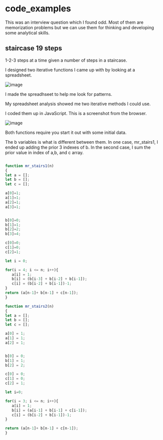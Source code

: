 # code_examples

This was an interview question which I found odd. Most of them are memorization problems but we can use them for thinking and developing some analytical skills.


## staircase 19 steps

1-2-3 steps at a time given a number of steps in a staircase.

I designed two iterative functions I came up with by looking at a spreadsheet.

![image](https://user-images.githubusercontent.com/5507643/150047645-9c4ca817-61a1-4fe2-beb4-f16dc0cd8d11.png)

I made the spreadhseet to help me look for patterns. 

My spreadsheet analysis showed me two iterative methods I could use. 

I coded them up in JavaScript. This is a screenshot from the browser.

![image](https://user-images.githubusercontent.com/5507643/150048754-db690a6a-f633-4333-9b3b-ed93cabae417.png)

Both functions require you start it out with some initial data.

The b variables is what is different between them. In one case, mr_stairs1, I ended up adding the prior 3 indexes of b. In the second case, I sum the prior value in index of a,b, and c array. 

```javascript

function mr_stairs1(n)
{
let a = [];
let b = [];
let c = [];

a[0]=1;
a[1]=1;
a[2]=1;
a[3]=1;


b[0]=0;
b[1]=1;
b[2]=2;
b[3]=4;

c[0]=0;
c[1]=0;
c[2]=1;

let i = 0;

for(i = 4; i <= n; i++){
   a[i] = 1;
   b[i] = (b[i-3] + b[i-2] + b[i-1]);
   c[i] = (b[i-2] + b[i-1])-1;
}
return (a[n-1]+ b[n-1] + c[n-1]);
}

function mr_stairs2(n)
{
let a = [];
let b = [];
let c = [];

a[0] = 1;
a[1] = 1;
a[2] = 1;


b[0] = 0;
b[1] = 1;
b[2] = 2;

c[0] = 0;
c[1] = 0;
c[2] = 1;

let i=0;

for(i = 3; i <= n; i++){
   a[i] = 1;
   b[i] = (a[i-1] + b[i-1] + c[i-1]);
   c[i] = (b[i-2] + b[i-1])-1;
}

return (a[n-1]+ b[n-1] + c[n-1]);
}
```

